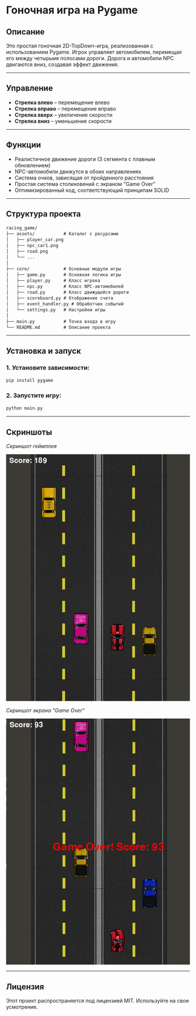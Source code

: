 # Гоночная игра на Pygame

## Описание

Это простая гоночная 2D-TopDown-игра, реализованная с использованием Pygame. Игрок управляет автомобилем, перемещая его между четырьмя полосами дороги. Дорога и автомобили NPC двигаются вниз, создавая эффект движения.

---

## Управление

- **Стрелка влево** – перемещение влево  
- **Стрелка вправо** – перемещение вправо  
- **Стрелка вверх** – увеличение скорости  
- **Стрелка вниз** – уменьшение скорости  

---

## Функции

- Реалистичное движение дороги (3 сегмента с плавным обновлением)  
- NPC-автомобили движутся в обоих направлениях  
- Система очков, зависящая от пройденного расстояния  
- Простая система столкновений с экраном "Game Over"  
- Оптимизированный код, соответствующий принципам SOLID  

---

## Структура проекта

```
racing_game/
├── assets/           # Каталог с ресурсами
│   ├── player_car.png
│   ├── npc_car1.png
│   ├── road.png
│   └── ...
│
├── core/             # Основные модули игры
│   ├── game.py       # Основная логика игры
│   ├── player.py     # Класс игрока
│   ├── npc.py        # Класс NPC-автомобилей
│   ├── road.py       # Класс движущейся дороги
│   ├── scoreboard.py # Отображение счета
│   ├── event_handler.py # Обработчик событий
│   └── settings.py   # Настройки игры
│
├── main.py           # Точка входа в игру
└── README.md         # Описание проекта
```

---

## Установка и запуск

### 1. Установите зависимости:

```sh
pip install pygame
```

### 2. Запустите игру:

```sh
python main.py
```

---

## Скриншоты
*Скриншот геймплея*

![Скриншот геймплея](screenshots/gameplay.png)

*Скриншот экрана "Game Over"*

![Скриншот экрана "Game Over"](screenshots/game_over.png)

---

## Лицензия

Этот проект распространяется под лицензией MIT. Используйте на свое усмотрение.
